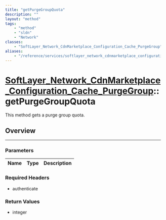 ```yaml
---
title: "getPurgeGroupQuota"
description: ""
layout: "method"
tags:
    - "method"
    - "sldn"
    - "Network"
classes:
    - "SoftLayer_Network_CdnMarketplace_Configuration_Cache_PurgeGroup"
aliases:
    - "/reference/services/softlayer_network_cdnmarketplace_configuration_cache_purgegroup/getPurgeGroupQuota"
---
```

# [SoftLayer_Network_CdnMarketplace_Configuration_Cache_PurgeGroup](/reference/services/SoftLayer_Network_CdnMarketplace_Configuration_Cache_PurgeGroup)::getPurgeGroupQuota

This method gets a purge group quota. 


## Overview 


-----

### Parameters 
|Name | Type | Description |
| --- | --- | --- |


### Required Headers
* authenticate


### Return Values
* integer




